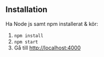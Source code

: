 ## Installation
Ha Node js samt npm installerat & kör:

1. `npm install`
2. `npm start`
3. Gå till [http://localhost:4000](http://localhost:4000)
